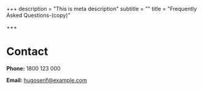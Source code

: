 +++
description = "This is meta description"
subtitle = ""
title = "Frequently Asked Questions-(copy)"

+++
# Contact

**Phone:** 1800 123 000

**Email:** [hugoserif@example.com](mailto:hugoserif@example.com)